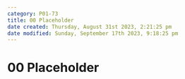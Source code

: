 ```yaml
---
category: P01-73
title: 00 Placeholder
date created: Thursday, August 31st 2023, 2:21:25 pm
date modified: Sunday, September 17th 2023, 9:18:25 pm
---
```


# 00 Placeholder

